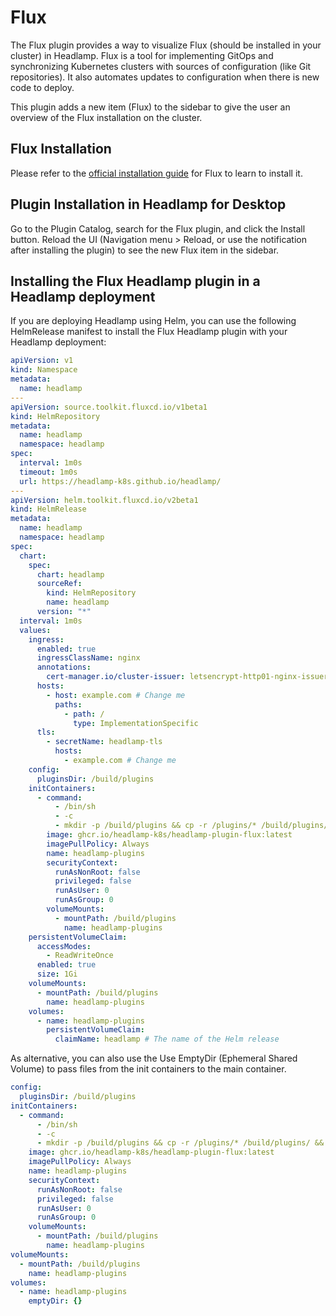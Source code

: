 # Flux

The Flux plugin provides a way to visualize Flux (should be installed in your cluster) in Headlamp. Flux is a tool for implementing GitOps and synchronizing Kubernetes clusters with sources of configuration (like Git repositories). It also automates updates to configuration when there is new code to deploy.

This plugin adds a new item (Flux) to the sidebar to give the user an overview of the Flux installation on the cluster.

## Flux Installation

Please refer to the [official installation guide](https://fluxcd.io/flux/installation/) for Flux to learn to install it.

## Plugin Installation in Headlamp for Desktop

Go to the Plugin Catalog, search for the Flux plugin, and click the Install button. Reload the UI (Navigation menu > Reload, or use the notification after installing the plugin) to see the new Flux item in the sidebar.

## Installing the Flux Headlamp plugin in a Headlamp deployment

If you are deploying Headlamp using Helm, you can use the following HelmRelease manifest to install the Flux Headlamp plugin with your Headlamp deployment:

```yaml
apiVersion: v1
kind: Namespace
metadata:
  name: headlamp
---
apiVersion: source.toolkit.fluxcd.io/v1beta1
kind: HelmRepository
metadata:
  name: headlamp
  namespace: headlamp
spec:
  interval: 1m0s
  timeout: 1m0s
  url: https://headlamp-k8s.github.io/headlamp/
---
apiVersion: helm.toolkit.fluxcd.io/v2beta1
kind: HelmRelease
metadata:
  name: headlamp
  namespace: headlamp
spec:
  chart:
    spec:
      chart: headlamp
      sourceRef:
        kind: HelmRepository
        name: headlamp
      version: "*"
  interval: 1m0s
  values:
    ingress:
      enabled: true
      ingressClassName: nginx
      annotations:
        cert-manager.io/cluster-issuer: letsencrypt-http01-nginx-issuer
      hosts:
        - host: example.com # Change me
          paths:
            - path: /
              type: ImplementationSpecific
      tls:
        - secretName: headlamp-tls
          hosts:
            - example.com # Change me
    config:
      pluginsDir: /build/plugins
    initContainers:
      - command:
          - /bin/sh
          - -c
          - mkdir -p /build/plugins && cp -r /plugins/* /build/plugins/ && chown -R 100:101 /build
        image: ghcr.io/headlamp-k8s/headlamp-plugin-flux:latest
        imagePullPolicy: Always
        name: headlamp-plugins
        securityContext:
          runAsNonRoot: false
          privileged: false
          runAsUser: 0
          runAsGroup: 0
        volumeMounts:
          - mountPath: /build/plugins
            name: headlamp-plugins
    persistentVolumeClaim:
      accessModes:
        - ReadWriteOnce
      enabled: true
      size: 1Gi
    volumeMounts:
      - mountPath: /build/plugins
        name: headlamp-plugins
    volumes:
      - name: headlamp-plugins
        persistentVolumeClaim:
          claimName: headlamp # The name of the Helm release
```

As alternative, you can also use the Use EmptyDir (Ephemeral Shared Volume) to pass files from the init containers to the main container. 

```yaml
config:
  pluginsDir: /build/plugins
initContainers:
  - command:
      - /bin/sh
      - -c
      - mkdir -p /build/plugins && cp -r /plugins/* /build/plugins/ && chown -R 100:101 /build
    image: ghcr.io/headlamp-k8s/headlamp-plugin-flux:latest
    imagePullPolicy: Always
    name: headlamp-plugins
    securityContext:
      runAsNonRoot: false
      privileged: false
      runAsUser: 0
      runAsGroup: 0
    volumeMounts:
      - mountPath: /build/plugins
        name: headlamp-plugins
volumeMounts:
  - mountPath: /build/plugins
    name: headlamp-plugins
volumes:
  - name: headlamp-plugins
    emptyDir: {}
```
